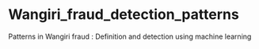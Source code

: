 # Wangiri_fraud_detection_patterns
Patterns in Wangiri fraud : Definition and detection using machine learning
